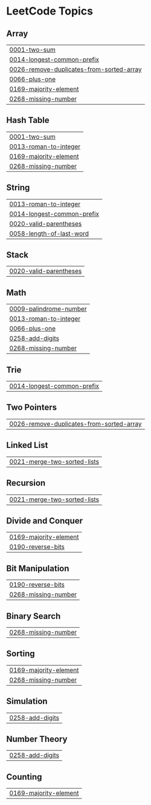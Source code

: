 

<!---LeetCode Topics Start-->
# LeetCode Topics
## Array
|  |
| ------- |
| [0001-two-sum](https://github.com/SriramAtmakuri/https-github.com-SriramAtmakuri-DSA/tree/master/0001-two-sum) |
| [0014-longest-common-prefix](https://github.com/SriramAtmakuri/https-github.com-SriramAtmakuri-DSA/tree/master/0014-longest-common-prefix) |
| [0026-remove-duplicates-from-sorted-array](https://github.com/SriramAtmakuri/https-github.com-SriramAtmakuri-DSA/tree/master/0026-remove-duplicates-from-sorted-array) |
| [0066-plus-one](https://github.com/SriramAtmakuri/https-github.com-SriramAtmakuri-DSA/tree/master/0066-plus-one) |
| [0169-majority-element](https://github.com/SriramAtmakuri/https-github.com-SriramAtmakuri-DSA/tree/master/0169-majority-element) |
| [0268-missing-number](https://github.com/SriramAtmakuri/https-github.com-SriramAtmakuri-DSA/tree/master/0268-missing-number) |
## Hash Table
|  |
| ------- |
| [0001-two-sum](https://github.com/SriramAtmakuri/https-github.com-SriramAtmakuri-DSA/tree/master/0001-two-sum) |
| [0013-roman-to-integer](https://github.com/SriramAtmakuri/https-github.com-SriramAtmakuri-DSA/tree/master/0013-roman-to-integer) |
| [0169-majority-element](https://github.com/SriramAtmakuri/https-github.com-SriramAtmakuri-DSA/tree/master/0169-majority-element) |
| [0268-missing-number](https://github.com/SriramAtmakuri/https-github.com-SriramAtmakuri-DSA/tree/master/0268-missing-number) |
## String
|  |
| ------- |
| [0013-roman-to-integer](https://github.com/SriramAtmakuri/https-github.com-SriramAtmakuri-DSA/tree/master/0013-roman-to-integer) |
| [0014-longest-common-prefix](https://github.com/SriramAtmakuri/https-github.com-SriramAtmakuri-DSA/tree/master/0014-longest-common-prefix) |
| [0020-valid-parentheses](https://github.com/SriramAtmakuri/https-github.com-SriramAtmakuri-DSA/tree/master/0020-valid-parentheses) |
| [0058-length-of-last-word](https://github.com/SriramAtmakuri/https-github.com-SriramAtmakuri-DSA/tree/master/0058-length-of-last-word) |
## Stack
|  |
| ------- |
| [0020-valid-parentheses](https://github.com/SriramAtmakuri/https-github.com-SriramAtmakuri-DSA/tree/master/0020-valid-parentheses) |
## Math
|  |
| ------- |
| [0009-palindrome-number](https://github.com/SriramAtmakuri/https-github.com-SriramAtmakuri-DSA/tree/master/0009-palindrome-number) |
| [0013-roman-to-integer](https://github.com/SriramAtmakuri/https-github.com-SriramAtmakuri-DSA/tree/master/0013-roman-to-integer) |
| [0066-plus-one](https://github.com/SriramAtmakuri/https-github.com-SriramAtmakuri-DSA/tree/master/0066-plus-one) |
| [0258-add-digits](https://github.com/SriramAtmakuri/https-github.com-SriramAtmakuri-DSA/tree/master/0258-add-digits) |
| [0268-missing-number](https://github.com/SriramAtmakuri/https-github.com-SriramAtmakuri-DSA/tree/master/0268-missing-number) |
## Trie
|  |
| ------- |
| [0014-longest-common-prefix](https://github.com/SriramAtmakuri/https-github.com-SriramAtmakuri-DSA/tree/master/0014-longest-common-prefix) |
## Two Pointers
|  |
| ------- |
| [0026-remove-duplicates-from-sorted-array](https://github.com/SriramAtmakuri/https-github.com-SriramAtmakuri-DSA/tree/master/0026-remove-duplicates-from-sorted-array) |
## Linked List
|  |
| ------- |
| [0021-merge-two-sorted-lists](https://github.com/SriramAtmakuri/https-github.com-SriramAtmakuri-DSA/tree/master/0021-merge-two-sorted-lists) |
## Recursion
|  |
| ------- |
| [0021-merge-two-sorted-lists](https://github.com/SriramAtmakuri/https-github.com-SriramAtmakuri-DSA/tree/master/0021-merge-two-sorted-lists) |
## Divide and Conquer
|  |
| ------- |
| [0169-majority-element](https://github.com/SriramAtmakuri/https-github.com-SriramAtmakuri-DSA/tree/master/0169-majority-element) |
| [0190-reverse-bits](https://github.com/SriramAtmakuri/https-github.com-SriramAtmakuri-DSA/tree/master/0190-reverse-bits) |
## Bit Manipulation
|  |
| ------- |
| [0190-reverse-bits](https://github.com/SriramAtmakuri/https-github.com-SriramAtmakuri-DSA/tree/master/0190-reverse-bits) |
| [0268-missing-number](https://github.com/SriramAtmakuri/https-github.com-SriramAtmakuri-DSA/tree/master/0268-missing-number) |
## Binary Search
|  |
| ------- |
| [0268-missing-number](https://github.com/SriramAtmakuri/https-github.com-SriramAtmakuri-DSA/tree/master/0268-missing-number) |
## Sorting
|  |
| ------- |
| [0169-majority-element](https://github.com/SriramAtmakuri/https-github.com-SriramAtmakuri-DSA/tree/master/0169-majority-element) |
| [0268-missing-number](https://github.com/SriramAtmakuri/https-github.com-SriramAtmakuri-DSA/tree/master/0268-missing-number) |
## Simulation
|  |
| ------- |
| [0258-add-digits](https://github.com/SriramAtmakuri/https-github.com-SriramAtmakuri-DSA/tree/master/0258-add-digits) |
## Number Theory
|  |
| ------- |
| [0258-add-digits](https://github.com/SriramAtmakuri/https-github.com-SriramAtmakuri-DSA/tree/master/0258-add-digits) |
## Counting
|  |
| ------- |
| [0169-majority-element](https://github.com/SriramAtmakuri/https-github.com-SriramAtmakuri-DSA/tree/master/0169-majority-element) |
<!---LeetCode Topics End-->